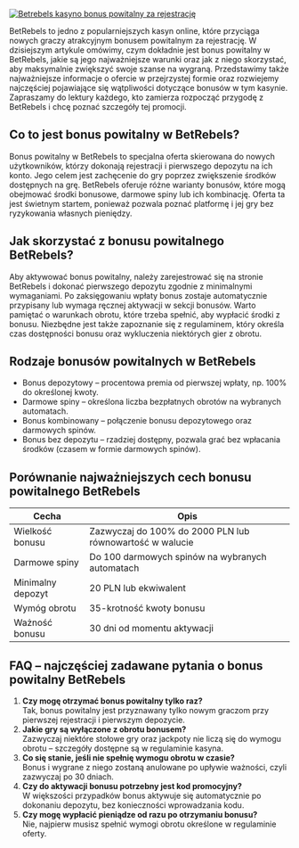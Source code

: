 [![Betrebels kasyno bonus powitalny za rejestrację](https://123-caf.pages.dev/gitsignup.png)](https://vrmoo.ru/Bt82HjjY)

<p>BetRebels to jedno z popularniejszych kasyn online, które przyciąga nowych graczy atrakcyjnym bonusem powitalnym za rejestrację. W dzisiejszym artykule omówimy, czym dokładnie jest bonus powitalny w BetRebels, jakie są jego najważniejsze warunki oraz jak z niego skorzystać, aby maksymalnie zwiększyć swoje szanse na wygraną. Przedstawimy także najważniejsze informacje o ofercie w przejrzystej formie oraz rozwiejemy najczęściej pojawiające się wątpliwości dotyczące bonusów w tym kasynie. Zapraszamy do lektury każdego, kto zamierza rozpocząć przygodę z BetRebels i chcę poznać szczegóły tej promocji.</p>  <h2>Co to jest bonus powitalny w BetRebels?</h2> <p>Bonus powitalny w BetRebels to specjalna oferta skierowana do nowych użytkowników, którzy dokonają rejestracji i pierwszego depozytu na ich konto. Jego celem jest zachęcenie do gry poprzez zwiększenie środków dostępnych na grę. BetRebels oferuje różne warianty bonusów, które mogą obejmować środki bonusowe, darmowe spiny lub ich kombinację. Oferta ta jest świetnym startem, ponieważ pozwala poznać platformę i jej gry bez ryzykowania własnych pieniędzy.</p>  <h2>Jak skorzystać z bonusu powitalnego BetRebels?</h2> <p>Aby aktywować bonus powitalny, należy zarejestrować się na stronie BetRebels i dokonać pierwszego depozytu zgodnie z minimalnymi wymaganiami. Po zaksięgowaniu wpłaty bonus zostaje automatycznie przypisany lub wymaga ręcznej aktywacji w sekcji bonusów. Warto pamiętać o warunkach obrotu, które trzeba spełnić, aby wypłacić środki z bonusu. Niezbędne jest także zapoznanie się z regulaminem, który określa czas dostępności bonusu oraz wykluczenia niektórych gier z obrotu.</p>  <h2>Rodzaje bonusów powitalnych w BetRebels</h2> <ul> <li>Bonus depozytowy – procentowa premia od pierwszej wpłaty, np. 100% do określonej kwoty.</li> <li>Darmowe spiny – określona liczba bezpłatnych obrotów na wybranych automatach.</li> <li>Bonus kombinowany – połączenie bonusu depozytowego oraz darmowych spinów.</li> <li>Bonus bez depozytu – rzadziej dostępny, pozwala grać bez wpłacania środków (czasem w formie darmowych spinów).</li> </ul>  <h2>Porównanie najważniejszych cech bonusu powitalnego BetRebels</h2> <table> <thead> <tr> <th>Cecha</th> <th>Opis</th> </tr> </thead> <tbody> <tr> <td>Wielkość bonusu</td> <td>Zazwyczaj do 100% do 2000 PLN lub równowartość w walucie</td> </tr> <tr> <td>Darmowe spiny</td> <td>Do 100 darmowych spinów na wybranych automatach</td> </tr> <tr> <td>Minimalny depozyt</td> <td>20 PLN lub ekwiwalent</td> </tr> <tr> <td>Wymóg obrotu</td> <td>35-krotność kwoty bonusu</td> </tr> <tr> <td>Ważność bonusu</td> <td>30 dni od momentu aktywacji</td> </tr> </tbody> </table>  <h2>FAQ – najczęściej zadawane pytania o bonus powitalny BetRebels</h2> <ol> <li><strong>Czy mogę otrzymać bonus powitalny tylko raz?</strong><br>Tak, bonus powitalny jest przyznawany tylko nowym graczom przy pierwszej rejestracji i pierwszym depozycie.</li> <li><strong>Jakie gry są wyłączone z obrotu bonusem?</strong><br>Zazwyczaj niektóre stołowe gry oraz jackpoty nie liczą się do wymogu obrotu – szczegóły dostępne są w regulaminie kasyna.</li> <li><strong>Co się stanie, jeśli nie spełnię wymogu obrotu w czasie?</strong><br>Bonus i wygrane z niego zostaną anulowane po upływie ważności, czyli zazwyczaj po 30 dniach.</li> <li><strong>Czy do aktywacji bonusu potrzebny jest kod promocyjny?</strong><br>W większości przypadków bonus aktywuje się automatycznie po dokonaniu depozytu, bez konieczności wprowadzania kodu.</li> <li><strong>Czy mogę wypłacić pieniądze od razu po otrzymaniu bonusu?</strong><br>Nie, najpierw musisz spełnić wymogi obrotu określone w regulaminie oferty.</li> </ol>